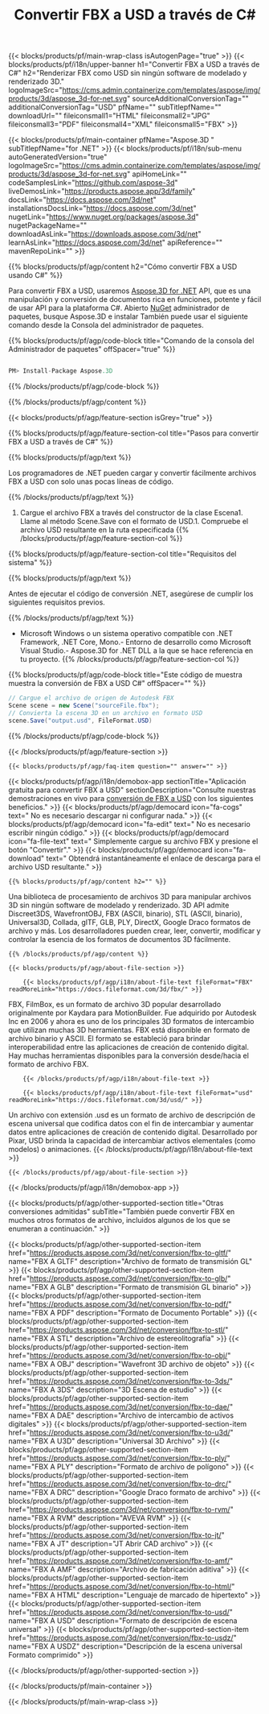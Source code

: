 ﻿---
title: Convertir FBX a USD a través de C# 
weight: 530
url: /es/net/conversion/fbx-to-usd/ 
description: Ejemplo de código para la conversión de FBX a USD C#. Utilice el código de ejemplo API para la conversión por lotes de archivos FBX a USD dentro de VB.NET, Asp.NET o cualquier aplicación basada en .NET.
---
{{< blocks/products/pf/main-wrap-class isAutogenPage="true" >}}
{{< blocks/products/pf/i18n/upper-banner h1="Convertir FBX a USD a través de C#" h2="Renderizar FBX como USD sin ningún software de modelado y renderizado 3D." logoImageSrc="https://cms.admin.containerize.com/templates/aspose/img/products/3d/aspose_3d-for-net.svg" sourceAdditionalConversionTag="" additionalConversionTag="USD" pfName="" subTitlepfName="" downloadUrl="" fileiconsmall1="HTML" fileiconsmall2="JPG" fileiconsmall3="PDF" fileiconsmall4="XML" fileiconsmall5="FBX" >}}

{{< blocks/products/pf/main-container pfName="Aspose.3D " subTitlepfName="for .NET" >}}
{{< blocks/products/pf/i18n/sub-menu autoGeneratedVersion="true" logoImageSrc="https://cms.admin.containerize.com/templates/aspose/img/products/3d/aspose_3d-for-net.svg" apiHomeLink="" codeSamplesLink="https://github.com/aspose-3d" liveDemosLink="https://products.aspose.app/3d/family" docsLink="https://docs.aspose.com/3d/net" installationsDocsLink="https://docs.aspose.com/3d/net" nugetLink="https://www.nuget.org/packages/aspose.3d" nugetPackageName="" downloadAsLink="https://downloads.aspose.com/3d/net" learnAsLink="https://docs.aspose.com/3d/net" apiReference="" mavenRepoLink="" >}}

{{% blocks/products/pf/agp/content h2="Cómo convertir FBX a USD usando C#" %}}

 Para convertir FBX a USD, usaremos
 [Aspose.3D for .NET](https://products.aspose.com/3d/net) 
 API, que es una manipulación y conversión de documentos rica en funciones, potente y fácil de usar API para la plataforma C#. Abierto
 [NuGet](https://www.nuget.org/packages/aspose.3d) 
 administrador de paquetes, busque
 Aspose.3D 
 e instalar También puede usar el siguiente comando desde la Consola del administrador de paquetes.

{{% blocks/products/pf/agp/code-block title="Comando de la consola del Administrador de paquetes" offSpacer="true" %}}

```cs

PM> Install-Package Aspose.3D


```

{{% /blocks/products/pf/agp/code-block %}}

{{% /blocks/products/pf/agp/content %}}

{{< blocks/products/pf/agp/feature-section isGrey="true" >}}

{{% blocks/products/pf/agp/feature-section-col title="Pasos para convertir FBX a USD a través de C#" %}}

{{% blocks/products/pf/agp/text %}}

 Los programadores de .NET pueden cargar y convertir fácilmente archivos FBX a USD con solo unas pocas líneas de código.

{{% /blocks/products/pf/agp/text %}}

1. Cargue el archivo FBX a través del constructor de la clase Escena1. Llame al método Scene.Save con el formato de USD.1. Compruebe el archivo USD resultante en la ruta especificada
{{% /blocks/products/pf/agp/feature-section-col %}}

{{% blocks/products/pf/agp/feature-section-col title="Requisitos del sistema" %}}

{{% blocks/products/pf/agp/text %}}

 Antes de ejecutar el código de conversión .NET, asegúrese de cumplir los siguientes requisitos previos.

{{% /blocks/products/pf/agp/text %}}

- Microsoft Windows o un sistema operativo compatible con .NET Framework, .NET Core, Mono.- Entorno de desarrollo como Microsoft Visual Studio.- Aspose.3D for .NET DLL a la que se hace referencia en tu proyecto.
{{% /blocks/products/pf/agp/feature-section-col %}}

{{% blocks/products/pf/agp/code-block title="Este código de muestra muestra la conversión de FBX a USD C#" offSpacer="" %}}

```cs
// Cargue el archivo de origen de Autodesk FBX
Scene scene = new Scene("sourceFile.fbx");
// Convierta la escena 3D en un archivo en formato USD
scene.Save("output.usd", FileFormat.USD)

```

{{% /blocks/products/pf/agp/code-block %}}

{{< /blocks/products/pf/agp/feature-section >}}

    {{< blocks/products/pf/agp/faq-item question="" answer="" >}}
 

<!-- aboutfile Starts -->

{{< blocks/products/pf/agp/i18n/demobox-app sectionTitle="Aplicación gratuita para convertir FBX a USD" sectionDescription="Consulte nuestras demostraciones en vivo para [conversión de FBX a USD](https://products.aspose.app/3d/conversion/fbx-to-usd) con los siguientes beneficios." >}}
        {{< blocks/products/pf/agp/democard icon="fa-cogs" text=" No es necesario descargar ni configurar nada." >}}
        {{< blocks/products/pf/agp/democard icon="fa-edit" text=" No es necesario escribir ningún código." >}}
        {{< blocks/products/pf/agp/democard icon="fa-file-text" text=" Simplemente cargue su archivo FBX y presione el botón \"Convertir\"." >}}
        {{< blocks/products/pf/agp/democard icon="fa-download" text=" Obtendrá instantáneamente el enlace de descarga para el archivo USD resultante." >}}

    {{% blocks/products/pf/agp/content h2="" %}}

 Una biblioteca de procesamiento de archivos 3D para manipular archivos 3D sin ningún software de modelado y renderizado. 3D API admite Discreet3DS, WavefrontOBJ, FBX (ASCII, binario), STL (ASCII, binario), Universal3D, Collada, glTF, GLB, PLY, DirectX, Google Draco formatos de archivo y más. Los desarrolladores pueden crear, leer, convertir, modificar y controlar la esencia de los formatos de documentos 3D fácilmente.



    {{% /blocks/products/pf/agp/content %}}

    {{< blocks/products/pf/agp/about-file-section >}}

        {{< blocks/products/pf/agp/i18n/about-file-text fileFormat="FBX" readMoreLink="https://docs.fileformat.com/3d/fbx/" >}}
FBX, FilmBox, es un formato de archivo 3D popular desarrollado originalmente por Kaydara para MotionBuilder. Fue adquirido por Autodesk Inc en 2006 y ahora es uno de los principales 3D formatos de intercambio que utilizan muchas 3D herramientas. FBX está disponible en formato de archivo binario y ASCII. El formato se estableció para brindar interoperabilidad entre las aplicaciones de creación de contenido digital. Hay muchas herramientas disponibles para la conversión desde/hacia el formato de archivo FBX.

        {{< /blocks/products/pf/agp/i18n/about-file-text >}}

        {{< blocks/products/pf/agp/i18n/about-file-text fileFormat="usd" readMoreLink="https://docs.fileformat.com/3d/usd/" >}}
Un archivo con extensión .usd es un formato de archivo de descripción de escena universal que codifica datos con el fin de intercambiar y aumentar datos entre aplicaciones de creación de contenido digital. Desarrollado por Pixar, USD brinda la capacidad de intercambiar activos elementales (como modelos) o animaciones.
        {{< /blocks/products/pf/agp/i18n/about-file-text >}}

    {{< /blocks/products/pf/agp/about-file-section >}}

{{< /blocks/products/pf/agp/i18n/demobox-app >}}

<!-- aboutfile Ends -->

{{< blocks/products/pf/agp/other-supported-section title="Otras conversiones admitidas" subTitle="También puede convertir FBX en muchos otros formatos de archivo, incluidos algunos de los que se enumeran a continuación." >}}

{{< blocks/products/pf/agp/other-supported-section-item href="https://products.aspose.com/3d/net/conversion/fbx-to-gltf/" name="FBX A GLTF" description="Archivo de formato de transmisión GL" >}}
{{< blocks/products/pf/agp/other-supported-section-item href="https://products.aspose.com/3d/net/conversion/fbx-to-glb/" name="FBX A GLB" description="Formato de transmisión GL binario" >}}
{{< blocks/products/pf/agp/other-supported-section-item href="https://products.aspose.com/3d/net/conversion/fbx-to-pdf/" name="FBX A PDF" description="Formato de Documento Portable" >}}
{{< blocks/products/pf/agp/other-supported-section-item href="https://products.aspose.com/3d/net/conversion/fbx-to-stl/" name="FBX A STL" description="Archivo de estereolitografía" >}}
{{< blocks/products/pf/agp/other-supported-section-item href="https://products.aspose.com/3d/net/conversion/fbx-to-obj/" name="FBX A OBJ" description="Wavefront 3D archivo de objeto" >}}
{{< blocks/products/pf/agp/other-supported-section-item href="https://products.aspose.com/3d/net/conversion/fbx-to-3ds/" name="FBX A 3DS" description="3D Escena de estudio" >}}
{{< blocks/products/pf/agp/other-supported-section-item href="https://products.aspose.com/3d/net/conversion/fbx-to-dae/" name="FBX A DAE" description="Archivo de intercambio de activos digitales" >}}
{{< blocks/products/pf/agp/other-supported-section-item href="https://products.aspose.com/3d/net/conversion/fbx-to-u3d/" name="FBX A U3D" description="Universal 3D Archivo" >}}
{{< blocks/products/pf/agp/other-supported-section-item href="https://products.aspose.com/3d/net/conversion/fbx-to-ply/" name="FBX A PLY" description="Formato de archivo de polígono" >}}
{{< blocks/products/pf/agp/other-supported-section-item href="https://products.aspose.com/3d/net/conversion/fbx-to-drc/" name="FBX A DRC" description="Google Draco formato de archivo" >}}
{{< blocks/products/pf/agp/other-supported-section-item href="https://products.aspose.com/3d/net/conversion/fbx-to-rvm/" name="FBX A RVM" description="AVEVA RVM" >}}
{{< blocks/products/pf/agp/other-supported-section-item href="https://products.aspose.com/3d/net/conversion/fbx-to-jt/" name="FBX A JT" description="JT Abrir CAD archivo" >}}
{{< blocks/products/pf/agp/other-supported-section-item href="https://products.aspose.com/3d/net/conversion/fbx-to-amf/" name="FBX A AMF" description="Archivo de fabricación aditiva" >}}
{{< blocks/products/pf/agp/other-supported-section-item href="https://products.aspose.com/3d/net/conversion/fbx-to-html/" name="FBX A HTML" description="Lenguaje de marcado de hipertexto" >}}
{{< blocks/products/pf/agp/other-supported-section-item href="https://products.aspose.com/3d/net/conversion/fbx-to-usd/" name="FBX A USD" description="Formato de descripción de escena universal" >}}
{{< blocks/products/pf/agp/other-supported-section-item href="https://products.aspose.com/3d/net/conversion/fbx-to-usdz/" name="FBX A USDZ" description="Descripción de la escena universal Formato comprimido" >}}

{{< /blocks/products/pf/agp/other-supported-section >}}

{{< /blocks/products/pf/main-container >}}
    
{{< /blocks/products/pf/main-wrap-class >}}
